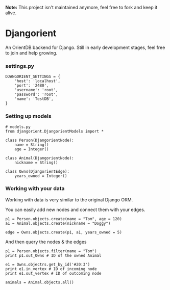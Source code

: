 **Note:** This project isn't maintained anymore, feel free to fork and keep it alive.

# Djangorient

An OrientDB backend for Django. 
Still in early development stages, feel free to join and help growing.

### settings.py
```
DJANGORIENT_SETTINGS = {
    'host': 'localhost',
    'port': '2480',
    'username': 'root',
    'password': 'root',
    'name': 'TestDB',
}
```

### Setting up models
```
# models.py
from djangorient.DjangorientModels import *

class Person(DjangorientNode):
	name = String()
	age = Integer()

class Animal(DjangorientNode):
	nickname = String()

class Owns(DjangorientEdge):
	years_owned = Integer()	

```

### Working with your data
Working with data is very similar to the original Django ORM.

You can easily add new nodes and connect them with your edges.

```
p1 = Person.objects.create(name = "Tom", age = 120)
a1 = Animal.objects.create(nickname = "Doggy")

edge = Owns.objects.create(p1, a1, years_owned = 5)
```

And then query the nodes & the edges
```
p1 = Person.objects.filter(name = "Tom")
print p1.out_Owns # ID of the owned Animal

e1 = Owns.objectrs.get_by_id('#20:3')
print e1.in_vertex # ID of incoming node
print e1.out_vertex # ID of outcoming node

animals = Animal.objects.all()


```
